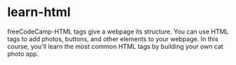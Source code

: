 # learn-html
 freeCodeCamp-HTML tags give a webpage its structure. You can use HTML tags to add photos, buttons, and other elements to your webpage.  In this course, you'll learn the most common HTML tags by building your own cat photo app.
